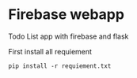 # Firebase webapp
Todo List app with firebase and flask 

First install all requiement

```
pip install -r requiement.txt
```
